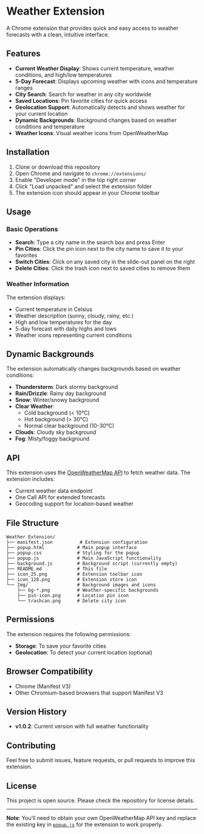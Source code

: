 # Weather Extension

A Chrome extension that provides quick and easy access to weather forecasts with a clean, intuitive interface.

## Features

- **Current Weather Display**: Shows current temperature, weather conditions, and high/low temperatures
- **5-Day Forecast**: Displays upcoming weather with icons and temperature ranges
- **City Search**: Search for weather in any city worldwide
- **Saved Locations**: Pin favorite cities for quick access
- **Geolocation Support**: Automatically detects and shows weather for your current location
- **Dynamic Backgrounds**: Background changes based on weather conditions and temperature
- **Weather Icons**: Visual weather icons from OpenWeatherMap

## Installation

1. Clone or download this repository
2. Open Chrome and navigate to `chrome://extensions/`
3. Enable "Developer mode" in the top right corner
4. Click "Load unpacked" and select the extension folder
5. The extension icon should appear in your Chrome toolbar

## Usage

### Basic Operations
- **Search**: Type a city name in the search box and press Enter
- **Pin Cities**: Click the pin icon next to the city name to save it to your favorites
- **Switch Cities**: Click on any saved city in the slide-out panel on the right
- **Delete Cities**: Click the trash icon next to saved cities to remove them

### Weather Information
The extension displays:
- Current temperature in Celsius
- Weather description (sunny, cloudy, rainy, etc.)
- High and low temperatures for the day
- 5-day forecast with daily highs and lows
- Weather icons representing current conditions

## Dynamic Backgrounds

The extension automatically changes backgrounds based on weather conditions:
- **Thunderstorm**: Dark stormy background
- **Rain/Drizzle**: Rainy day background
- **Snow**: Winter/snowy background
- **Clear Weather**: 
  - Cold background (< 10°C)
  - Hot background (> 30°C)
  - Normal clear background (10-30°C)
- **Clouds**: Cloudy sky background
- **Fog**: Misty/foggy background

## API

This extension uses the [OpenWeatherMap API](https://openweathermap.org/api) to fetch weather data. The extension includes:
- Current weather data endpoint
- One Call API for extended forecasts
- Geocoding support for location-based weather

## File Structure

```
Weather Extension/
├── manifest.json          # Extension configuration
├── popup.html            # Main popup interface
├── popup.css             # Styling for the popup
├── popup.js              # Main JavaScript functionality
├── background.js         # Background script (currently empty)
├── README.md             # This file
├── icon_25.png           # Extension toolbar icon
├── icon_128.png          # Extension store icon
└── Img/                  # Background images and icons
    ├── bg-*.png          # Weather-specific backgrounds
    ├── pin-icon.png      # Location pin icon
    └── trashcan.png      # Delete city icon
```

## Permissions

The extension requires the following permissions:
- **Storage**: To save your favorite cities
- **Geolocation**: To detect your current location (optional)

## Browser Compatibility

- Chrome (Manifest V3)
- Other Chromium-based browsers that support Manifest V3

## Version History

- **v1.0.2**: Current version with full weather functionality

## Contributing

Feel free to submit issues, feature requests, or pull requests to improve this extension.

## License

This project is open source. Please check the repository for license details.

---

**Note**: You'll need to obtain your own OpenWeatherMap API key and replace the existing key in [`popup.js`](popup.js) for the extension to work properly.
